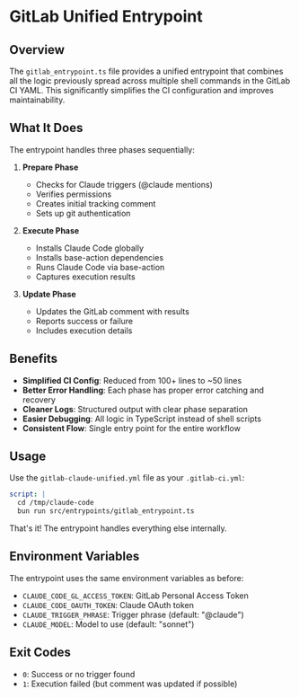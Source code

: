 # GitLab Unified Entrypoint

## Overview

The `gitlab_entrypoint.ts` file provides a unified entrypoint that combines all the logic previously spread across multiple shell commands in the GitLab CI YAML. This significantly simplifies the CI configuration and improves maintainability.

## What It Does

The entrypoint handles three phases sequentially:

1. **Prepare Phase**
   - Checks for Claude triggers (@claude mentions)
   - Verifies permissions
   - Creates initial tracking comment
   - Sets up git authentication

2. **Execute Phase**
   - Installs Claude Code globally
   - Installs base-action dependencies
   - Runs Claude Code via base-action
   - Captures execution results

3. **Update Phase**
   - Updates the GitLab comment with results
   - Reports success or failure
   - Includes execution details

## Benefits

- **Simplified CI Config**: Reduced from 100+ lines to ~50 lines
- **Better Error Handling**: Each phase has proper error catching and recovery
- **Cleaner Logs**: Structured output with clear phase separation
- **Easier Debugging**: All logic in TypeScript instead of shell scripts
- **Consistent Flow**: Single entry point for the entire workflow

## Usage

Use the `gitlab-claude-unified.yml` file as your `.gitlab-ci.yml`:

```yaml
script: |
  cd /tmp/claude-code
  bun run src/entrypoints/gitlab_entrypoint.ts
```

That's it! The entrypoint handles everything else internally.

## Environment Variables

The entrypoint uses the same environment variables as before:
- `CLAUDE_CODE_GL_ACCESS_TOKEN`: GitLab Personal Access Token
- `CLAUDE_CODE_OAUTH_TOKEN`: Claude OAuth token
- `CLAUDE_TRIGGER_PHRASE`: Trigger phrase (default: "@claude")
- `CLAUDE_MODEL`: Model to use (default: "sonnet")

## Exit Codes

- `0`: Success or no trigger found
- `1`: Execution failed (but comment was updated if possible)
